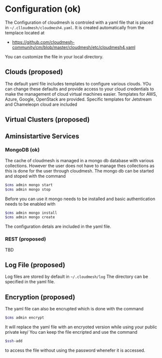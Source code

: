 # Configuration (ok)

The Configuration of cloudmesh is controled with a yaml file that is placed in `~/.clloudmesh/cloudmesh4.yaml`. It is
created automatically from the templace located at

* <https://github.com/cloudmesh-community/cm/blob/master/cloudmesh/etc/cloudmesh4.yaml>

You can customize the file in your local directory.

## Clouds (proposed)

The default yaml file includes templates to configure various clouds. YOu can change these defaults and provide access
to your cloud credentials to make the management of cloud virtual machines easier. Templates for AWS, Azure, Google,
OpenStack are provided. Specific templates for Jetstream and Chameleopn cloud are included

## Virtual Clusters (proposed)

## Aminsistartive Services

### MongoDB (ok)

The cache of cloudmesh is managed in a mongo db database with various collections. However the user does not have to
manage thes collections as this is done for the user through cloudmesh. The mongo db can be started and stoped with the
command

```bash
$cms admin mongo start
$cms admin mongo stop
```

Before you can use it mongo needs to be installed and basic authentication needs to be enabled with

```bash
$cms admin mongo install
$cms admin mongo create
```

The configuration detals are included in the yaml file.

### REST (proposed)

TBD

## Log File (proposed)

Log files are stored by default in `~/.cloudmesh/log` The directory can be specified in the yaml file.

## Encryption (proposed)

The yaml file can also be encrupted which is done with the command

```bash
$cms admin encrypt
```

It will replace the yaml file with an encryoted version while using your public private key/
You can keep the file encripted and use the command

```bash
$ssh-add
```

to access the file without using the password whenefer it is accessed.